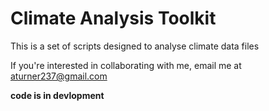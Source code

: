 # Climate Analysis Toolkit

This is a set of scripts designed to analyse climate data files

If you're interested in collaborating with me, email me at aturner237@gmail.com

**code is in devlopment**

